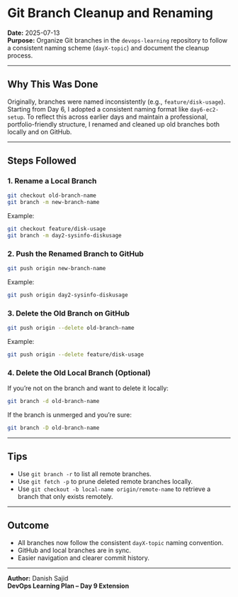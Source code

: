 # Git Branch Cleanup and Renaming

**Date:** 2025-07-13  
**Purpose:** Organize Git branches in the `devops-learning` repository to follow a consistent naming scheme (`dayX-topic`) and document the cleanup process.

---

## Why This Was Done

Originally, branches were named inconsistently (e.g., `feature/disk-usage`). Starting from Day 6, I adopted a consistent naming format like `day6-ec2-setup`. To reflect this across earlier days and maintain a professional, portfolio-friendly structure, I renamed and cleaned up old branches both locally and on GitHub.

---

## Steps Followed

### 1. Rename a Local Branch

```bash
git checkout old-branch-name
git branch -m new-branch-name
```

Example:

```bash
git checkout feature/disk-usage
git branch -m day2-sysinfo-diskusage
```

### 2. Push the Renamed Branch to GitHub

```bash
git push origin new-branch-name
```

Example:

```bash
git push origin day2-sysinfo-diskusage
```

### 3. Delete the Old Branch on GitHub

```bash
git push origin --delete old-branch-name
```

Example:

```bash
git push origin --delete feature/disk-usage
```

### 4. Delete the Old Local Branch (Optional)

If you’re not on the branch and want to delete it locally:

```bash
git branch -d old-branch-name
```

If the branch is unmerged and you’re sure:

```bash
git branch -D old-branch-name
```

---

## Tips

- Use `git branch -r` to list all remote branches.
- Use `git fetch -p` to prune deleted remote branches locally.
- Use `git checkout -b local-name origin/remote-name` to retrieve a branch that only exists remotely.

---

## Outcome

- All branches now follow the consistent `dayX-topic` naming convention.
- GitHub and local branches are in sync.
- Easier navigation and clearer commit history.
---

**Author:** Danish Sajid  
**DevOps Learning Plan – Day 9 Extension**
